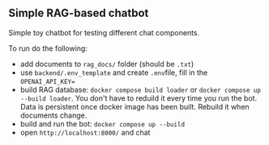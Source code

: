 ## Simple RAG-based chatbot

Simple toy chatbot for testing different chat components.

To run do the following:
 - add documents to `rag_docs/` folder (should be `.txt`)
 - use `backend/.env_template` and create `.env`file, fill in the `OPENAI_API_KEY=`
 - build RAG database: `docker compose build loader` or 
`docker compose up --build loader`. 
 You don't have to reduild it every time you run the bot. 
Data is persistent once docker image has been built. Rebuild it when documents change.
 - build and run the bot: `docker compose up --build`
 - open `http://localhost:8000/` and chat
